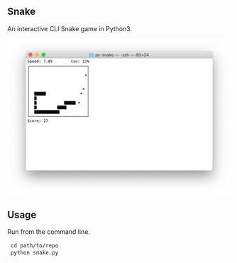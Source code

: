 Snake
-----
An interactive CLI Snake game in Python3.

![Applications list view](https://github.com/jakehadar/py-snake/blob/master/screenshots/screenshot@half.png)

Usage
-----

Run from the command line.

``` {.sourceCode .bash}
 cd path/to/repo
 python snake.py
```
